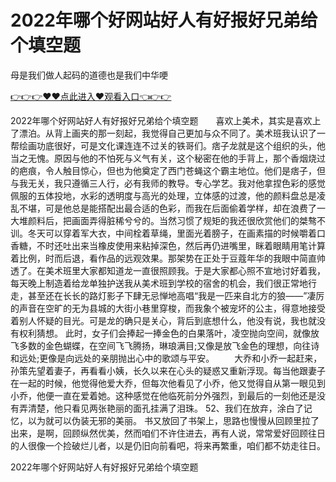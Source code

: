 # 2022年哪个好网站好人有好报好兄弟给个填空题
母是我们做人起码的道德也是我们中华哽

<a href="https://github.com/zchuit/pxmid/issues/2">👉👉👉♥♥点此进入♥观看入口👈👉👉</a>

2022年哪个好网站好人有好报好兄弟给个填空题　　喜欢上美术，其实是喜欢上了漂泊。从背上画夹的那一刻起，我觉得自己更加与众不同了。美术班我认识了一帮绘画功底很好，可是文化课连连不过关的铁哥们。痞子龙就是这个组织的头，他当之无愧。原因与他的不怕死与义气有关，这个秘密在他的手背上，那个香烟烧过的疤痕，令人触目惊心，但也为他奠定了西门苍蝇这个霸主地位。他们是痞子，但与我无关，我只遵循三人行，必有我师的教导。专心学艺。我对他拿捏色彩的感觉佩服的五体投地，水彩的透明度与高光的处理，立体感的过渡，他的颜料盘总是凌乱不堪，可是他总是能搭配出最合适的色彩，而我在后面偷着学样，却在浪费了一大堆颜料后，把画面弄得脏稀兮兮的。当然习惯了规矩的我还很欣赏他们的桀骜不训。冬天可以穿着军大衣，中间栓着草绳，里面光着膀子，在画素描的时候嚼着口香糖，不时还吐出来当橡皮使用来粘掉深色，然后再仍进嘴里，眯着眼睛用笔计算着比例，时而后退，看作品的远观效果。那架势在正处于豆蔻年华的我眼中简直帅透了。在美术班里大家都知道龙一直很照顾我。于是大家都心照不宣地讨好着我，每天晚上制造着给龙单独护送我从美术班到学校的宿舍的机会，我们很正常地行走，甚至还在长长的路灯影子下肆无忌惮地高唱“我是一匹来自北方的狼——”凄厉的声音在空旷的无为县城的大街小巷里穿梭，而我象个被宠坏的公主，得意地接受着别人怀疑的目光。可是龙的确只是关心，背后到底想什么，他没有说，我也就没有权利猜想。
此时，女子们会捧起一捧金色的白果落叶，凌空抛向空间，就像放飞多数的金色蝴蝶，在空间飞飞腾扬，琳琅满目;又像是放飞金色的理想，向往诗和远处;更像是向远处的亲朋抛出心中的歌颂与平安。
　　大乔和小乔一起赶来，孙策先望着妻子，再看看小姨，长久以来在心头的疑惑又重新浮现。每当他跟妻子在一起的时候，他觉得他爱大乔，但每次他看见了小乔，他又觉得自从第一眼见到小乔，他便一直在爱着她。这种感觉在他临死前分外强烈，到最后的一刻他还是没有弄清楚，他只看见两张艳丽的面孔挂满了泪珠。
	52、我们在放弃，涂白了记忆，以为就可以伪装无邪的美丽。
书又放回了书架上，思路也慢慢从回顾里拉了出来，是啊，回顾纵然优美，然而咱们不许住进去，再有人说，常常爱好回顾往日的人很像一个捡破烂儿者，以是仍旧向前看吧，将来再繁重，咱们都不妨走往日。

2022年哪个好网站好人有好报好兄弟给个填空题
